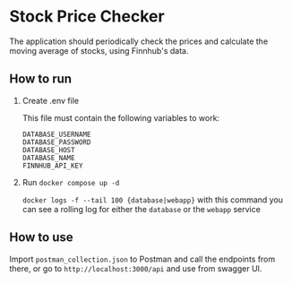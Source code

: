 # Stock Price Checker

The application should periodically check the prices and calculate the moving average of stocks, using Finnhub's data. 

## How to run

1. Create .env file 

    This file must contain the following variables to work:
    ```
    DATABASE_USERNAME
    DATABASE_PASSWORD
    DATABASE_HOST
    DATABASE_NAME
    FINNHUB_API_KEY
    ```
2. Run `docker compose up -d`

    `docker logs -f --tail 100 {database|webapp}` with this command you can see a rolling log for either the `database` or the `webapp` service

## How to use

Import `postman_collection.json` to Postman and call the endpoints from there, or go to `http://localhost:3000/api` and use from swagger UI.